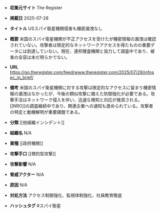 - **収集元サイト**
The Register

- **掲載日**
2025-07-28

- **タイトル**
USスパイ衛星機関侵害も機密漏洩なし

- **概要**
米国のスパイ衛星機関が不正アクセスを受けたが機密情報の漏洩は確認されていない。攻撃者は限定的なネットワークアクセスを得たものの重要データには到達していない。現在、連邦捜査機関と協力して調査中であり、被害の全容は未だ明らかでない。

- **URL**
https://go.theregister.com/feed/www.theregister.com/2025/07/28/infosec_in_brief/

- **備考**
米国のスパイ衛星機関に対する攻撃は限定的なアクセスに留まり機密情報の漏洩はなかったが、今後の類似攻撃に備えた防御強化が必要である。攻撃手法はネットワーク侵入を伴い、迅速な検知と対応が推奨される。[[NRO]]の調査継続中であり、関連企業への通知も進められている。攻撃者の特定と動機解明が重要課題である。

- **分類**
[[他組織インシデント]]

- **組織名**
N/A

- **業種**
[[政府機関]]

- **攻撃手口**
[[標的型攻撃]]

- **攻撃影響**
N/A

- **脅威アクター**
N/A

- **原因**
N/A

- **対処方法**
アクセス制御強化、監視体制強化、社員教育徹底

- **ハッシュタグ**
#スパイ衛星
